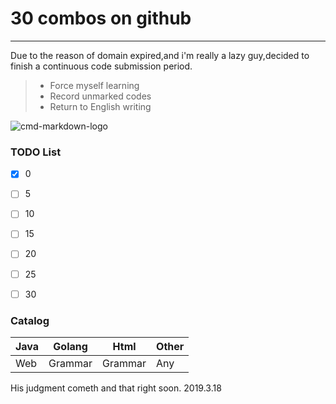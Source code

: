 # 30 combos on github
----
Due to the reason of domain expired,and i'm really a lazy guy,decided to finish a continuous code submission period.
> * Force myself learning
> * Record unmarked codes
> * Return to English writing 

![cmd-markdown-logo](https://timgsa.baidu.com/timg?image&quality=80&size=b9999_10000&sec=1552887054884&di=1eb89f5569f063627a8b40fa905cad61&imgtype=0&src=http%3A%2F%2Fimg4.07net01.com%2Fupload%2Fimages%2F2017%2F07%2F04%2F1262290417220933.png)

### TODO List
- [x] 0 
- [ ] 5
- [ ] 10
- [ ] 15
- [ ] 20
- [ ] 25
- [ ] 30


### Catalog
| Java | Golang |Html| Other |
| - | :-: | - | - | 
|Web  |Grammar |Grammar |Any | 

His judgment cometh and that right soon.
2019.3.18

